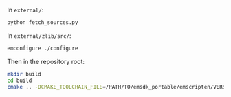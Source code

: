 In `external/`:

```sh
python fetch_sources.py
```

In `external/zlib/src/`:

```sh
emconfigure ./configure
```

Then in the repository root:

```sh
mkdir build
cd build
cmake .. -DCMAKE_TOOLCHAIN_FILE=/PATH/TO/emsdk_portable/emscripten/VERSION/cmake/Modules/Platform/Emscripten.cmake
```
